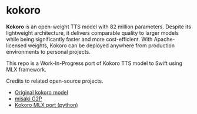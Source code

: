 # kokoro

**Kokoro** is an open-weight TTS model with 82 million parameters. Despite its lightweight architecture, it delivers comparable quality to larger models while being significantly faster and more cost-efficient. With Apache-licensed weights, Kokoro can be deployed anywhere from production environments to personal projects.

This repo is a Work-In-Progress port of Kokoro TTS model to Swift using MLX framework. 

Credits to related open-source projects.  
- [Original kokoro model](https://github.com/hexgrad/kokoro)
- [misaki G2P](https://github.com/hexgrad/misaki)
- [Kokoro MLX port (python)](https://github.com/Blaizzy/mlx-audio)



